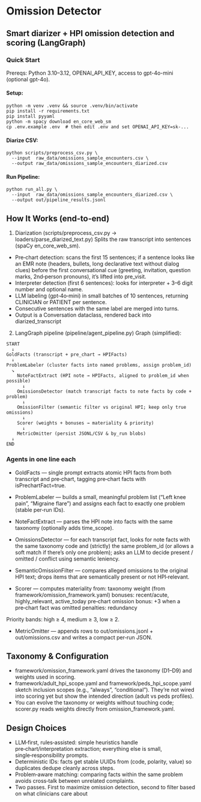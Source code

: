 # Omission Detector
## Smart diarizer + HPI omission detection and scoring (LangGraph)

### Quick Start
Prereqs: Python 3.10–3.12, OPENAI_API_KEY, access to gpt-4o-mini (optional gpt-4o).

#### Setup:
```
python -m venv .venv && source .venv/bin/activate
pip install -r requirements.txt
pip install pyyaml
python -m spacy download en_core_web_sm
cp .env.example .env  # then edit .env and set OPENAI_API_KEY=sk-...
```

#### Diarize CSV:
```
python scripts/preprocess_csv.py \
  --input  raw_data/omissions_sample_encounters.csv \
  --output raw_data/omissions_sample_encounters_diarized.csv
```

#### Run Pipeline:
```
python run_all.py \
  --input  raw_data/omissions_sample_encounters_diarized.csv \
  --output out/pipeline_results.jsonl
```

## How It Works (end‑to‑end)
1) Diarization (scripts/preprocess_csv.py → loaders/parse_diarized_text.py)
Splits the raw transcript into sentences (spaCy en_core_web_sm).

- Pre‑chart detection: scans the first 15 sentences; if a sentence looks like an EMR note (headers, bullets, long declarative text without dialog clues) before the first conversational cue (greeting, invitation, question marks, 2nd‑person pronouns), it’s lifted into pre_visit.
- Interpreter detection (first 6 sentences): looks for interpreter + 3–6 digit number and optional name.
- LLM labeling (gpt‑4o‑mini) in small batches of 10 sentences, returning CLINICIAN or PATIENT per sentence.
- Consecutive sentences with the same label are merged into turns.
- Output is a Conversation dataclass, rendered back into diarized_transcript

2) LangGraph pipeline (pipeline/agent_pipeline.py)
Graph (simplified):

```
START
  ↓
GoldFacts (transcript + pre_chart → HPIFacts)
  ↓
ProblemLabeler (cluster facts into named problems, assign problem_id)
  ↘
    NoteFactExtract (HPI note → HPIFacts, aligned to problem_id when possible)
      ↓
    OmissionsDetector (match transcript facts to note facts by code + problem)
      ↓
    OmissionFilter (semantic filter vs original HPI; keep only true omissions)
      ↓
    Scorer (weights + bonuses → materiality & priority)
      ↓
    MetricOmitter (persist JSONL/CSV & by_run blobs)
  ↓
END
```
### Agents in one line each

- GoldFacts — single prompt extracts atomic HPI facts from both transcript and pre‑chart, tagging pre‑chart facts with isPrechartFact=true.

- ProblemLabeler — builds a small, meaningful problem list (“Left knee pain”, “Migraine flare”) and assigns each fact to exactly one problem (stable per‑run IDs).

- NoteFactExtract — parses the HPI note into facts with the same taxonomy (optionally adds time_scope).

- OmissionsDetector — for each transcript fact, looks for note facts with the same taxonomy code and (strictly) the same problem_id (or allows a soft match if there’s only one problem); asks an LLM to decide present / omitted / conflict using semantic leniency.

- SemanticOmissionFilter — compares alleged omissions to the original HPI text; drops items that are semantically present or not HPI‑relevant.

- Scorer — computes materiality from:
taxonomy weight (from framework/omission_framework.yaml)
bonuses: recent/acute, highly_relevant, active_today
pre‑chart omission bonus: +3 when a pre‑chart fact was omitted
penalties: redundancy

Priority bands: high ≥ 4, medium ≥ 3, low ≥ 2.

- MetricOmitter — appends rows to out/omissions.jsonl + out/omissions.csv and writes a compact per‑run JSON.

## Taxonomy & Configuration
- framework/omission_framework.yaml drives the taxonomy (D1–D9) and weights used in scoring.
- framework/adult_hpi_scope.yaml and framework/peds_hpi_scope.yaml sketch inclusion scopes (e.g., “always”, “conditional”). They’re not wired into scoring yet but show the intended direction (adult vs peds profiles).
- You can evolve the taxonomy or weights without touching code; scorer.py reads weights directly from omission_framework.yaml.

## Design Choices
- LLM‑first, rules‑assisted: simple heuristics handle pre‑chart/interpretation extraction; everything else is small, single‑responsibility prompts.
- Deterministic IDs: facts get stable UUIDs from (code, polarity, value) so duplicates dedupe cleanly across steps.
- Problem‑aware matching: comparing facts within the same problem avoids cross‑talk between unrelated complaints.
- Two passes. First to maximize omission detection, second to filter based on what clinicians care about
